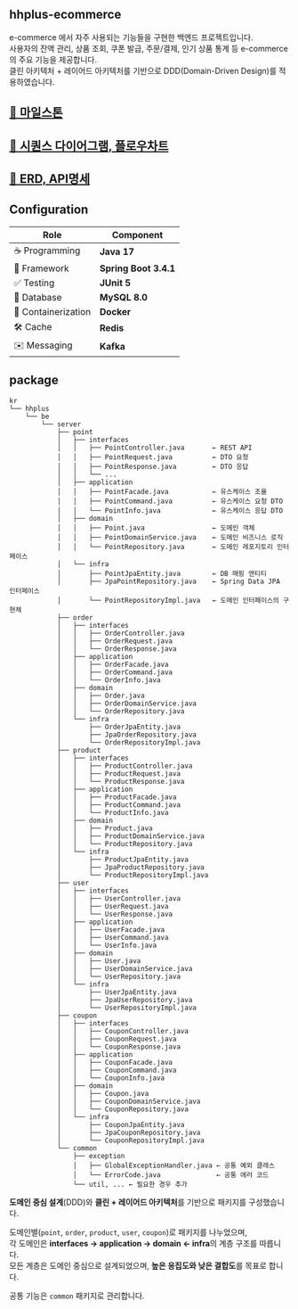 

## hhplus-ecommerce
e-commerce 에서 자주 사용되는 기능들을 구현한 백엔드 프로젝트입니다.  
사용자의 잔액 관리, 상품 조회, 쿠폰 발급, 주문/결제, 인기 상품 통계 등 e-commerce의 주요 기능을 제공합니다.  
클린 아키텍처 + 레이어드 아키텍처를 기반으로 DDD(Domain-Driven Design)를 적용하였습니다.


## [🔗 마일스톤](https://github.com/users/dhgudtmxhs/projects/3)
  
## [🔗 시퀀스 다이어그램, 플로우차트](https://github.com/dhgudtmxhs/hhplus-ecommerce/pull/11)

## [🔗 ERD, API명세](https://github.com/dhgudtmxhs/hhplus-ecommerce/pull/12)


## Configuration
| **Role**           | **Component**                |
|---------------------|------------------------------|
| ☕ Programming      | **Java 17**                  |
| 🌱 Framework        | **Spring Boot 3.4.1**        |
| ✅ Testing          | **JUnit 5**                  |
| 🐬 Database         | **MySQL 8.0**                |
| 🐳 Containerization | **Docker**                   |
| 🛠 Cache            | **Redis**                    |
| ✉️ Messaging        | **Kafka**                    |


## package
```plaintext
kr
└── hhplus
    └── be
        └── server
            ├── point
            │   ├── interfaces
            │   │   ├── PointController.java       ← REST API
            │   │   ├── PointRequest.java          ← DTO 요청
            │   │   ├── PointResponse.java         ← DTO 응답
            │   │   └── ...
            │   ├── application
            │   │   ├── PointFacade.java           ← 유스케이스 조율
            │   │   ├── PointCommand.java          ← 유스케이스 요청 DTO
            │   │   └── PointInfo.java             ← 유스케이스 응답 DTO
            │   ├── domain
            │   │   ├── Point.java                 ← 도메인 객체
            │   │   ├── PointDomainService.java    ← 도메인 비즈니스 로직
            │   │   └── PointRepository.java       ← 도메인 레포지토리 인터페이스
            │   └── infra
            │       ├── PointJpaEntity.java        ← DB 매핑 엔티티
            │       ├── JpaPointRepository.java    ← Spring Data JPA 인터페이스
            │       └── PointRepositoryImpl.java   ← 도메인 인터페이스의 구현체
            ├── order
            │   ├── interfaces
            │   │   ├── OrderController.java
            │   │   ├── OrderRequest.java
            │   │   └── OrderResponse.java
            │   ├── application
            │   │   ├── OrderFacade.java
            │   │   ├── OrderCommand.java
            │   │   └── OrderInfo.java
            │   ├── domain
            │   │   ├── Order.java
            │   │   ├── OrderDomainService.java
            │   │   └── OrderRepository.java
            │   └── infra
            │       ├── OrderJpaEntity.java
            │       ├── JpaOrderRepository.java
            │       └── OrderRepositoryImpl.java
            ├── product
            │   ├── interfaces
            │   │   ├── ProductController.java
            │   │   ├── ProductRequest.java
            │   │   └── ProductResponse.java
            │   ├── application
            │   │   ├── ProductFacade.java
            │   │   ├── ProductCommand.java
            │   │   └── ProductInfo.java
            │   ├── domain
            │   │   ├── Product.java
            │   │   ├── ProductDomainService.java
            │   │   └── ProductRepository.java
            │   └── infra
            │       ├── ProductJpaEntity.java
            │       ├── JpaProductRepository.java
            │       └── ProductRepositoryImpl.java
            ├── user
            │   ├── interfaces
            │   │   ├── UserController.java
            │   │   ├── UserRequest.java
            │   │   └── UserResponse.java
            │   ├── application
            │   │   ├── UserFacade.java
            │   │   ├── UserCommand.java
            │   │   └── UserInfo.java
            │   ├── domain
            │   │   ├── User.java
            │   │   ├── UserDomainService.java
            │   │   └── UserRepository.java
            │   └── infra
            │       ├── UserJpaEntity.java
            │       ├── JpaUserRepository.java
            │       └── UserRepositoryImpl.java
            ├── coupon
            │   ├── interfaces
            │   │   ├── CouponController.java
            │   │   ├── CouponRequest.java
            │   │   └── CouponResponse.java
            │   ├── application
            │   │   ├── CouponFacade.java
            │   │   ├── CouponCommand.java
            │   │   └── CouponInfo.java
            │   ├── domain
            │   │   ├── Coupon.java
            │   │   ├── CouponDomainService.java
            │   │   └── CouponRepository.java
            │   └── infra
            │       ├── CouponJpaEntity.java
            │       ├── JpaCouponRepository.java
            │       └── CouponRepositoryImpl.java
            └── common
                ├── exception
                │   ├── GlobalExceptionHandler.java ← 공통 예외 클래스
                │   └── ErrorCode.java              ← 공통 에러 코드
                └── util, ... ← 필요한 경우 추가
```

**도메인 중심 설계**(DDD)와 **클린 + 레이어드 아키텍처**를 기반으로 패키지를 구성했습니다.  

도메인별(`point`, `order`, `product`, `user`, `coupon`)로 패키지를 나누었으며,  
각 도메인은 **interfaces → application → domain ← infra**의 계층 구조를 따릅니다.  
모든 계층은 도메인 중심으로 설계되었으며, **높은 응집도와 낮은 결합도**를 목표로 합니다.  

공통 기능은 `common` 패키지로 관리합니다.
